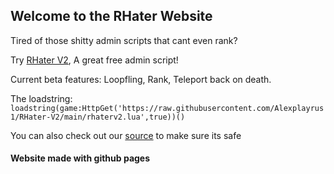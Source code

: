 ## Welcome to the RHater Website

Tired of those shitty admin scripts that cant even rank?

Try [RHater V2](https://github.com/Alexplayrus1/RHater-V2), A great free admin script!

Current beta features: Loopfling, Rank, Teleport back on death.

The loadstring:
```loadstring(game:HttpGet('https://raw.githubusercontent.com/Alexplayrus1/RHater-V2/main/rhaterv2.lua',true))()```

You can also check out our [source](https://github.com/Alexplayrus1/RHater-V2/blob/main/rhaterv2.lua) to make sure its safe


#### Website made with github pages
